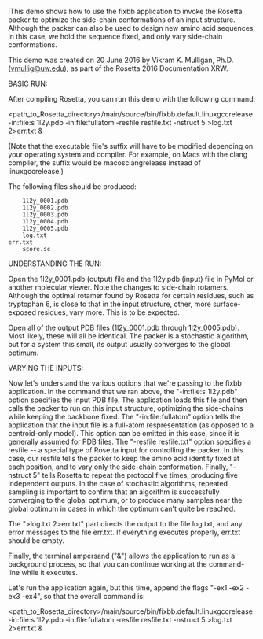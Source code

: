 iThis demo shows how to use the fixbb application to invoke the Rosetta packer to optimize the side-chain
conformations of an input structure.  Although the packer can also be used to design new amino acid
sequences, in this case, we hold the sequence fixed, and only vary side-chain conformations.

This demo was created on 20 June 2016 by Vikram K. Mulligan, Ph.D. (vmullig@uw.edu), as part of the Rosetta 2016 Documentation XRW.

BASIC RUN:

After compiling Rosetta, you can run this demo with the following command:

<path_to_Rosetta_directory>/main/source/bin/fixbb.default.linuxgccrelease -in:file:s 1l2y.pdb -in:file:fullatom -resfile resfile.txt -nstruct 5 >log.txt 2>err.txt &

(Note that the executable file's suffix will have to be modified depending on your operating system and compiler.  For example, on Macs with the clang compiler, the suffix would be macosclangrelease instead of linuxgccrelease.)

The following files should be produced:

        1l2y_0001.pdb
        1l2y_0002.pdb
        1l2y_0003.pdb
        1l2y_0004.pdb
        1l2y_0005.pdb
        log.txt
	err.txt
        score.sc

UNDERSTANDING THE RUN:

Open the 1l2y_0001.pdb (output) file and the 1l2y.pdb (input) file in PyMol or another molecular viewer.  Note the changes to side-chain rotamers.  Although the optimal rotamer found by Rosetta for certain residues, such as tryptophan 6, is close to that in the input structure, other, more surface-exposed residues, vary more.  This is to be expected.

Open all of the output PDB files (1l2y_0001.pdb through 1l2y_0005.pdb).  Most likely, these will all be identical.  The packer is a stochastic algorithm, but for a system this small, its output usually converges to the global optimum.

VARYING THE INPUTS:

Now let's understand the various options that we're passing to the fixbb application.  In the command that we ran above, the "-in:file:s 1l2y.pdb" option specifies the input PDB file.  The application loads this file and then calls the packer to run on this input structure, optimizing the side-chains while keeping the backbone fixed.  The "-in:file:fullatom" option tells the application that the input file is a full-atom respresentation (as opposed to a centroid-only model).  This option can be omitted in this case, since it is generally assumed for PDB files.  The "-resfile resfile.txt" option specifies a resfile -- a special type of Rosetta input for controlling the packer.  In this case, our resfile tells the packer to keep the amino acid identity fixed at each position, and to vary only the side-chain conformation.  Finally, "-nstruct 5" tells Rosetta to repeat the protocol five times, producing five independent outputs.  In the case of stochastic algorithms, repeated sampling is important to confirm that an algorithm is successfully converging to the global optimum, or to produce many samples near the global optimum in cases in which the optimum can't quite be reached.

The ">log.txt 2>err.txt" part directs the output to the file log.txt, and any error messages to the file err.txt.  If everything executes properly, err.txt should be empty.

Finally, the terminal ampersand ("&") allows the application to run as a background process, so that you can continue working at the command-line while it executes.

Let's run the application again, but this time, append the flags "-ex1 -ex2 -ex3 -ex4", so that the overall command is:

<path_to_Rosetta_directory>/main/source/bin/fixbb.default.linuxgccrelease -in:file:s 1l2y.pdb -in:file:fullatom -resfile resfile.txt -nstruct 5 >log.txt 2>err.txt &

